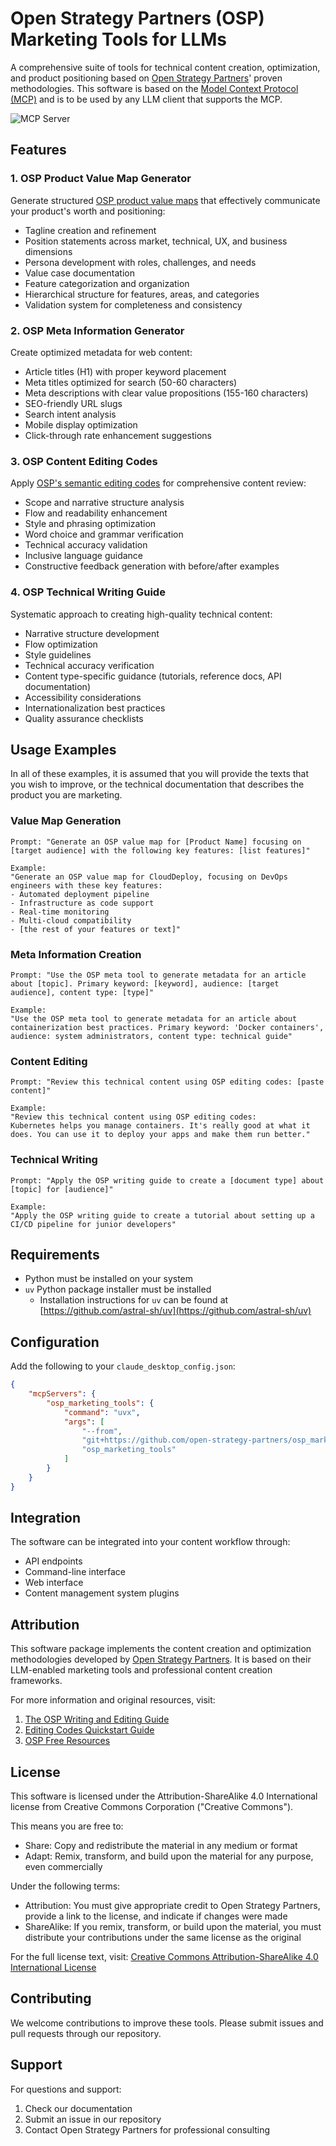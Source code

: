 # Open Strategy Partners (OSP) Marketing Tools for LLMs

A comprehensive suite of tools for technical content creation, optimization, and product positioning based on [Open Strategy Partners](https://openstrategypartners.com)' proven methodologies. This software is based on the [Model Context Protocol (MCP)](https://openstrategypartners.com/blog/the-model-context-protocol-unify-your-marketing-stack-with-ai/) and is to be used by any LLM client that supports the MCP.

![](https://badge.mcpx.dev?type=server 'MCP Server') 

## Features

### 1. OSP Product Value Map Generator
Generate structured [OSP product value maps](https://openstrategypartners.com/the-osp-value-map/) that effectively communicate your product's worth and positioning:
- Tagline creation and refinement
- Position statements across market, technical, UX, and business dimensions
- Persona development with roles, challenges, and needs
- Value case documentation
- Feature categorization and organization
- Hierarchical structure for features, areas, and categories
- Validation system for completeness and consistency

### 2. OSP Meta Information Generator
Create optimized metadata for web content:
- Article titles (H1) with proper keyword placement
- Meta titles optimized for search (50-60 characters)
- Meta descriptions with clear value propositions (155-160 characters)
- SEO-friendly URL slugs
- Search intent analysis
- Mobile display optimization
- Click-through rate enhancement suggestions

### 3. OSP Content Editing Codes
Apply [OSP's semantic editing codes](https://openstrategypartners.com/resources/the-osp-editing-codes/) for comprehensive content review:
- Scope and narrative structure analysis
- Flow and readability enhancement
- Style and phrasing optimization
- Word choice and grammar verification
- Technical accuracy validation
- Inclusive language guidance
- Constructive feedback generation with before/after examples

### 4. OSP Technical Writing Guide
Systematic approach to creating high-quality technical content:
- Narrative structure development
- Flow optimization
- Style guidelines
- Technical accuracy verification
- Content type-specific guidance (tutorials, reference docs, API documentation)
- Accessibility considerations
- Internationalization best practices
- Quality assurance checklists

## Usage Examples

In all of these examples, it is assumed that you will provide the texts that you wish to improve, or the technical documentation that describes the product you are marketing. 

### Value Map Generation

```plaintext
Prompt: "Generate an OSP value map for [Product Name] focusing on [target audience] with the following key features: [list features]"

Example:
"Generate an OSP value map for CloudDeploy, focusing on DevOps engineers with these key features:
- Automated deployment pipeline
- Infrastructure as code support
- Real-time monitoring
- Multi-cloud compatibility
- [the rest of your features or text]"
```

### Meta Information Creation

```plaintext
Prompt: "Use the OSP meta tool to generate metadata for an article about [topic]. Primary keyword: [keyword], audience: [target audience], content type: [type]"

Example:
"Use the OSP meta tool to generate metadata for an article about containerization best practices. Primary keyword: 'Docker containers', audience: system administrators, content type: technical guide"
```

### Content Editing

```plaintext
Prompt: "Review this technical content using OSP editing codes: [paste content]"

Example:
"Review this technical content using OSP editing codes:
Kubernetes helps you manage containers. It's really good at what it does. You can use it to deploy your apps and make them run better."
```

### Technical Writing

```plaintext
Prompt: "Apply the OSP writing guide to create a [document type] about [topic] for [audience]"

Example:
"Apply the OSP writing guide to create a tutorial about setting up a CI/CD pipeline for junior developers"
```

## Requirements

- Python must be installed on your system
- `uv` Python package installer must be installed
    - Installation instructions for `uv` can be found at [https://github.com/astral-sh/uv](https://github.com/astral-sh/uv)

## Configuration

Add the following to your `claude_desktop_config.json`:

```json
{
    "mcpServers": {
        "osp_marketing_tools": {
            "command": "uvx",
            "args": [
                "--from",
                "git+https://github.com/open-strategy-partners/osp_marketing_tools@main",
                "osp_marketing_tools"
            ]
        }
    }
}
```

## Integration

The software can be integrated into your content workflow through:
- API endpoints
- Command-line interface
- Web interface
- Content management system plugins

## Attribution

This software package implements the content creation and optimization methodologies developed by [Open Strategy Partners](https://openstrategypartners.com). It is based on their LLM-enabled marketing tools and professional content creation frameworks.

For more information and original resources, visit:
1. [The OSP Writing and Editing Guide](https://openstrategypartners.com/osp-writing-editing-guide/)
2. [Editing Codes Quickstart Guide](https://openstrategypartners.com/blog/osp-editing-codes-quick-start-guide/)
3. [OSP Free Resources](https://openstrategypartners.com/resources/)

## License

This software is licensed under the Attribution-ShareAlike 4.0 International license from Creative Commons Corporation ("Creative Commons"). 

This means you are free to:
- Share: Copy and redistribute the material in any medium or format
- Adapt: Remix, transform, and build upon the material for any purpose, even commercially

Under the following terms:
- Attribution: You must give appropriate credit to Open Strategy Partners, provide a link to the license, and indicate if changes were made
- ShareAlike: If you remix, transform, or build upon the material, you must distribute your contributions under the same license as the original

For the full license text, visit: [Creative Commons Attribution-ShareAlike 4.0 International License](https://creativecommons.org/licenses/by-sa/4.0/)

## Contributing

We welcome contributions to improve these tools. Please submit issues and pull requests through our repository.

## Support

For questions and support:
1. Check our documentation
2. Submit an issue in our repository
3. Contact Open Strategy Partners for professional consulting

